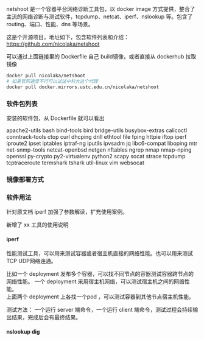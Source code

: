 netshoot 是一个容器平台网络诊断工具包，以 docker image 方式提供，整合了主流的网络诊断与测试软件，tcpdump、netcat、iperf、nslookup 等。包含了routing、端口、性能、dns 等场景。

这是个开源项目，地址如下，包含软件列表和介绍：
https://github.com/nicolaka/netshoot

可以通过上面链接里的 Dockerfile 自己 build镜像，或者直接从 dockerhub 拉取镜像

```bash
docker pull nicolaka/netshoot
# 如果官网速度不行可以试试中科大这个代理
docker pull docker.mirrors.ustc.edu.cn/nicolaka/netshoot
```

### 软件包列表
安装的软件包，从 Dockerfile 就可以看出

apache2-utils bash bind-tools bird bridge-utils
busybox-extras calicoctl conntrack-tools ctop
curl dhcping drill ethtool file fping httpie
iftop iperf iproute2 ipset iptables iptraf-ng
iputils ipvsadm jq libc6-compat liboping mtr
net-snmp-tools netcat-openbsd netgen nftables
ngrep nmap nmap-nping openssl py-crypto py2-virtualenv
python2 scapy socat strace tcpdump tcptraceroute
termshark tshark util-linux vim websocat

### 镜像部署方式



### 软件用法
针对原文档 iperf 加强了参数解读，扩充使用案例。

新增了 xx 工具的使用说明

#### iperf
性能测试工具，可以用来测试容器或者宿主机直接的网络性能。也可以用来测试 TCP UDP网络连通。

比如一个 deployment 发布多个容器，可以找不同节点的容器测试容器跨节点的网络性能。 
一个 deployment 采用宿主机网络，可以测试宿主机之间的网络性能。  
上面两个 deployment 上各找一个pod ，可以测试容器到其他节点宿主机性能。

测试方法：
一个运行 server 端命令，一个运行 client 端命令，测试过程会持续输出结果，完成后会有最终结果。






#### nslookup  dig

